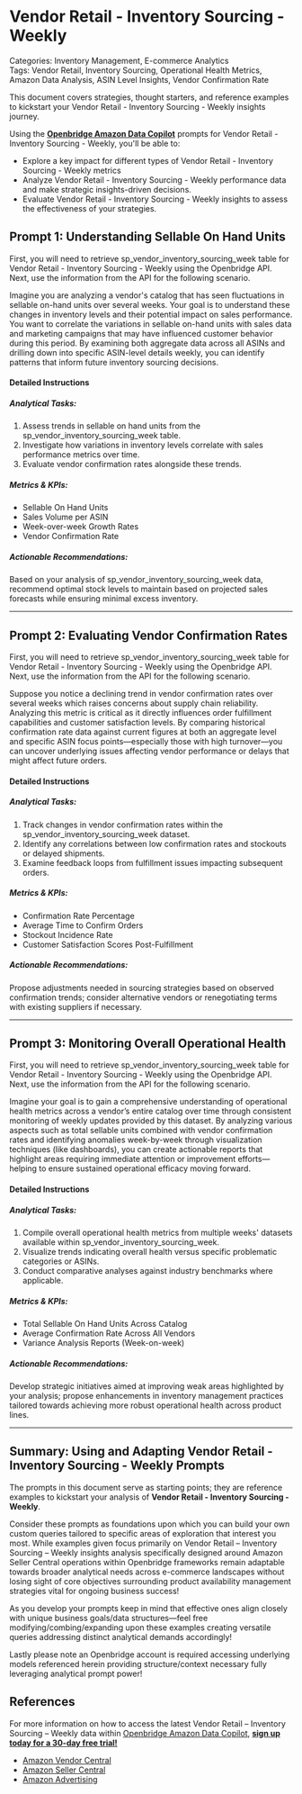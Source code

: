 # Vendor Retail - Inventory Sourcing - Weekly

Categories: Inventory Management, E-commerce Analytics  
Tags: Vendor Retail, Inventory Sourcing, Operational Health Metrics, Amazon Data Analysis, ASIN Level Insights, Vendor Confirmation Rate  

This document covers strategies, thought starters, and reference examples to kickstart your Vendor Retail - Inventory Sourcing - Weekly insights journey.

Using the <a href="https://chatgpt.com/g/g-Sg4qP7r3v-openbridge-data-copilot" target="_blank"><strong>Openbridge Amazon Data Copilot</strong></a> prompts for Vendor Retail - Inventory Sourcing - Weekly, you'll be able to:

- Explore a key impact for different types of Vendor Retail - Inventory Sourcing - Weekly metrics
- Analyze Vendor Retail - Inventory Sourcing - Weekly performance data and make strategic insights-driven decisions.
- Evaluate Vendor Retail - Inventory Sourcing - Weekly insights to assess the effectiveness of your strategies.

## Prompt 1: Understanding Sellable On Hand Units

First, you will need to retrieve sp_vendor_inventory_sourcing_week table for Vendor Retail - Inventory Sourcing - Weekly using the Openbridge API. Next, use the information from the API for the following scenario. 

Imagine you are analyzing a vendor's catalog that has seen fluctuations in sellable on-hand units over several weeks. Your goal is to understand these changes in inventory levels and their potential impact on sales performance. You want to correlate the variations in sellable on-hand units with sales data and marketing campaigns that may have influenced customer behavior during this period. By examining both aggregate data across all ASINs and drilling down into specific ASIN-level details weekly, you can identify patterns that inform future inventory sourcing decisions.

#### Detailed Instructions

##### Analytical Tasks:
1. Assess trends in sellable on hand units from the sp_vendor_inventory_sourcing_week table.
2. Investigate how variations in inventory levels correlate with sales performance metrics over time.
3. Evaluate vendor confirmation rates alongside these trends.

##### Metrics & KPIs:
- Sellable On Hand Units
- Sales Volume per ASIN
- Week-over-week Growth Rates
- Vendor Confirmation Rate

##### Actionable Recommendations:
Based on your analysis of sp_vendor_inventory_sourcing_week data, recommend optimal stock levels to maintain based on projected sales forecasts while ensuring minimal excess inventory.

---

## Prompt 2: Evaluating Vendor Confirmation Rates

First, you will need to retrieve sp_vendor_inventory_sourcing_week table for Vendor Retail - Inventory Sourcing - Weekly using the Openbridge API. Next, use the information from the API for the following scenario.

Suppose you notice a declining trend in vendor confirmation rates over several weeks which raises concerns about supply chain reliability. Analyzing this metric is critical as it directly influences order fulfillment capabilities and customer satisfaction levels. By comparing historical confirmation rate data against current figures at both an aggregate level and specific ASIN focus points—especially those with high turnover—you can uncover underlying issues affecting vendor performance or delays that might affect future orders.

#### Detailed Instructions

##### Analytical Tasks:
1. Track changes in vendor confirmation rates within the sp_vendor_inventory_sourcing_week dataset.
2. Identify any correlations between low confirmation rates and stockouts or delayed shipments.
3. Examine feedback loops from fulfillment issues impacting subsequent orders.

##### Metrics & KPIs:
- Confirmation Rate Percentage 
- Average Time to Confirm Orders 
- Stockout Incidence Rate 
- Customer Satisfaction Scores Post-Fulfillment 

##### Actionable Recommendations:
Propose adjustments needed in sourcing strategies based on observed confirmation trends; consider alternative vendors or renegotiating terms with existing suppliers if necessary.

---

## Prompt 3: Monitoring Overall Operational Health

First, you will need to retrieve sp_vendor_inventory_sourcing_week table for Vendor Retail - Inventory Sourcing - Weekly using the Openbridge API. Next, use the information from the API for the following scenario.

Imagine your goal is to gain a comprehensive understanding of operational health metrics across a vendor’s entire catalog over time through consistent monitoring of weekly updates provided by this dataset. By analyzing various aspects such as total sellable units combined with vendor confirmation rates and identifying anomalies week-by-week through visualization techniques (like dashboards), you can create actionable reports that highlight areas requiring immediate attention or improvement efforts—helping to ensure sustained operational efficacy moving forward.

#### Detailed Instructions

##### Analytical Tasks:
1. Compile overall operational health metrics from multiple weeks' datasets available within sp_vendor_inventory_sourcing_week.
2. Visualize trends indicating overall health versus specific problematic categories or ASINs.
3. Conduct comparative analyses against industry benchmarks where applicable.

##### Metrics & KPIs:
- Total Sellable On Hand Units Across Catalog
- Average Confirmation Rate Across All Vendors 
- Variance Analysis Reports (Week-on-week)
  
##### Actionable Recommendations:
Develop strategic initiatives aimed at improving weak areas highlighted by your analysis; propose enhancements in inventory management practices tailored towards achieving more robust operational health across product lines.

---

## Summary: Using and Adapting Vendor Retail - Inventory Sourcing - Weekly Prompts
The prompts in this document serve as starting points; they are reference examples to kickstart your analysis of **Vendor Retail - Inventory Sourcing - Weekly**.

Consider these prompts as foundations upon which you can build your own custom queries tailored to specific areas of exploration that interest you most. While examples given focus primarily on Vendor Retail – Inventory Sourcing – Weekly insights analysis specifically designed around Amazon Seller Central operations within Openbridge frameworks remain adaptable towards broader analytical needs across e-commerce landscapes without losing sight of core objectives surrounding product availability management strategies vital for ongoing business success!

As you develop your prompts keep in mind that effective ones align closely with unique business goals/data structures—feel free modifying/combing/expanding upon these examples creating versatile queries addressing distinct analytical demands accordingly!

Lastly please note an Openbridge account is required accessing underlying models referenced herein providing structure/context necessary fully leveraging analytical prompt power!

## References   
For more information on how to access the latest Vendor Retail – Inventory Sourcing – Weekly data within <a href="https://chatgpt.com/g/g-Sg4qP7r3v-openbridge-data-copilot" target="_blank">Openbridge Amazon Data Copilot</a>, <a href="https://openbridge.com" target="_blank"><strong>sign up today for a 30-day free trial!</strong></a>

<ul>
<li> <a href="https://www.openbridge.com/amazon-vendor-central/" target="_blank">Amazon Vendor Central</a> </li>
<li> <a href="https://www.openbridge.com/amazon-selling-partner/" target="_blank">Amazon Seller Central</a> </li>
<li> <a href="https://www.openbridge.com/amazon-advertising/" target="_blank">Amazon Advertising</a> </li>
</ul>